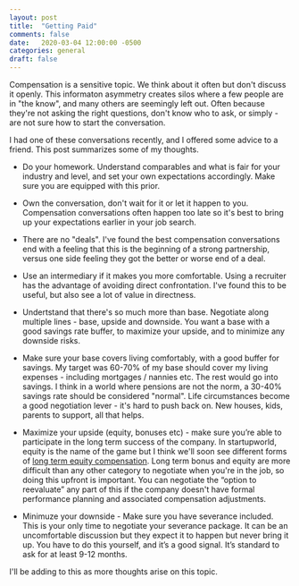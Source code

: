 ```yaml
---
layout: post
title:  "Getting Paid"
comments: false
date:   2020-03-04 12:00:00 -0500
categories: general
draft: false
---
```


Compensation is a sensitive topic. We think about it often but don't discuss it openly. This informaton asymmetry creates silos where a few people are in "the know", and many others are seemingly left out. Often because they're not asking the right questions, don't know who to ask, or simply - are not sure how to start the conversation. 

I had one of these conversations recently, and I offered some advice to a friend. This post summarizes some of my thoughts. 

* Do your homework. Understand comparables and what is fair for your industry and level, and set your own expectations accordingly. Make sure you are equipped with this prior.

* Own the conversation, don't wait for it or let it happen to you. Compensation conversations often happen too late so it's best to bring up your expectations earlier in your job search.

* There are no "deals". I've found the best compensation conversations end with a feeling that this is the beginning of a strong partnership, versus one side feeling they got the better or worse end of a deal.

* Use an intermediary if it makes you more comfortable. Using a recruiter has the advantage of avoiding direct confrontation. I've found this to be useful, but also see a lot of value in directness.

* Undertstand that there's so much more than base. Negotiate along multiple lines - base, upside and downside. You want a base with a good savings rate buffer,  to maximize your upside, and to minimize any downside risks. 

* Make sure your base covers living comfortably, with a good buffer for savings. My target was 60-70% of my base should cover my living expenses - including mortgages / nannies etc. The rest would go into savings. I think in a world where pensions are not the norm, a 30-40% savings rate should be considered "normal". Life circumstances become a good negotiation lever - it's hard to push back on. New houses, kids, parents to support, all that helps. 

* Maximize your upside (equity, bonuses etc) - make sure you’re able to participate in the long term success of the company. In startupworld, equity is the name of the game but I think we'll soon see different forms of [long term equity compensation](https://www.investopedia.com/terms/l/long_term_incentive-plan.asp). Long term bonus and equity are more difficult than any other category to negotiate when you're in the job, so doing this upfront is important. You can negotiate the “option to reevaluate” any part of this if the company doesn't have formal performance planning and associated compensation adjustments. 

* Minimuze your downside - Make sure you have severance included. This is your only time to negotiate your severance package. It can be an uncomfortable discussion but they expect it to happen but never bring it up. You have to do this yourself, and it’s a good signal. It’s standard to ask for at least 9-12 months.

I'll be adding to this as more thoughts arise on this topic. 
